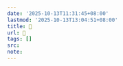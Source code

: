 ```yaml
---
date: '2025-10-13T11:31:45+08:00'
lastmod: '2025-10-13T13:04:51+08:00'
title: 󰪡
url: 󰪡
tags: []
src:
note:
---
```

